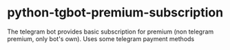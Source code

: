 # python-tgbot-premium-subscription
The telegram bot provides basic subscription for premium (non telegram premium, only bot's own). Uses some telegram payment methods
